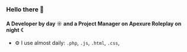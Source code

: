 ### Hello there 👋

#### A Developer by day ☼ and a Project Manager on Apexure Roleplay on night ☾

- ⚙️ I use almost daily: `.php`, `.js`, `.html`, `.css`,
